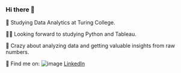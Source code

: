 
### Hi there 👋

🚀 Studying Data Analytics at Turing College.

🧑‍🎓 Looking forward to studying Python and Tableau.

🎉 Crazy about analyzing data and getting valuable insights from raw numbers.

💬 Find me on: ![image](https://user-images.githubusercontent.com/111267909/223229125-2fb2e189-8f25-4ddf-9bc1-67964e9002d9.png)
[LinkedIn](https://www.linkedin.com/in/asta-prismontiene/)

